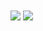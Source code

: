 <img align="center" src="https://github-readme-stats.vercel.app/api?username=luuhai48&show_icons=true&line_height=27&count_private=true&title_color=ffffff&text_color=c9cacc&icon_color=2bbc8a&bg_color=1d1f21" />
<img align="center" src="https://github-readme-stats.vercel.app/api/top-langs/?username=luuhai48&count_private=true&title_color=ffffff&text_color=c9cacc&icon_color=2bbc8a&bg_color=1d1f21" />

